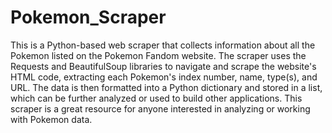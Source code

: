 # Pokemon_Scraper
 This is a Python-based web scraper that collects information about all the Pokemon listed on the Pokemon Fandom website. The scraper uses the Requests and BeautifulSoup libraries to navigate and scrape the website's HTML code, extracting each Pokemon's index number, name, type(s), and URL. The data is then formatted into a Python dictionary and stored in a list, which can be further analyzed or used to build other applications. This scraper is a great resource for anyone interested in analyzing or working with Pokemon data.
